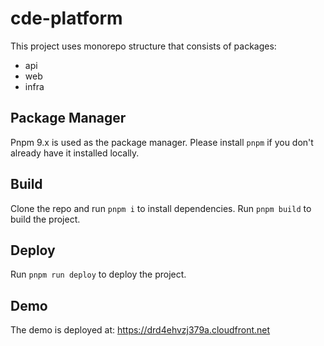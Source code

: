 # cde-platform

This project uses monorepo structure that consists of packages:

- api
- web
- infra

## Package Manager

Pnpm 9.x is used as the package manager. Please install `pnpm` if you don't already have it installed locally.

## Build

Clone the repo and run `pnpm i` to install dependencies. Run `pnpm build` to build the project.

## Deploy

Run `pnpm run deploy` to deploy the project.

## Demo

The demo is deployed at: https://drd4ehvzj379a.cloudfront.net
